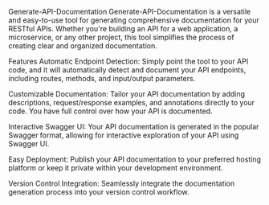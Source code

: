 Generate-API-Documentation
Generate-API-Documentation is a versatile and easy-to-use tool for generating comprehensive documentation for your RESTful APIs. Whether you're building an API for a web application, a microservice, or any other project, this tool simplifies the process of creating clear and organized documentation.

Features
Automatic Endpoint Detection: Simply point the tool to your API code, and it will automatically detect and document your API endpoints, including routes, methods, and input/output parameters.

Customizable Documentation: Tailor your API documentation by adding descriptions, request/response examples, and annotations directly to your code. You have full control over how your API is documented.

Interactive Swagger UI: Your API documentation is generated in the popular Swagger format, allowing for interactive exploration of your API using Swagger UI.

Easy Deployment: Publish your API documentation to your preferred hosting platform or keep it private within your development environment.

Version Control Integration: Seamlessly integrate the documentation generation process into your version control workflow.

